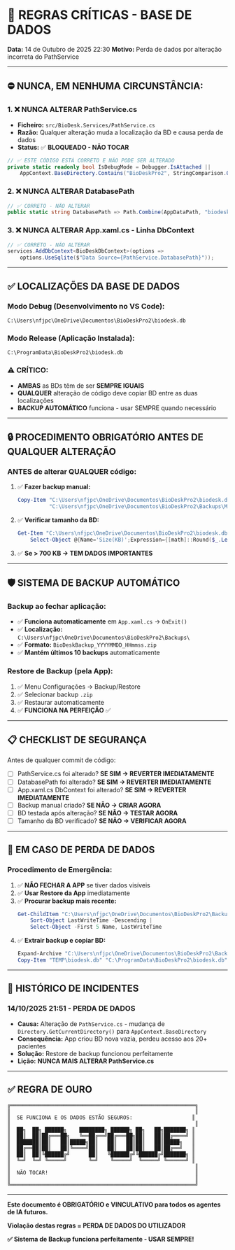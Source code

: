 # 🚨 REGRAS CRÍTICAS - BASE DE DADOS

**Data:** 14 de Outubro de 2025 22:30
**Motivo:** Perda de dados por alteração incorreta do PathService

---

## ⛔ **NUNCA, EM NENHUMA CIRCUNSTÂNCIA:**

### 1. ❌ **NUNCA ALTERAR PathService.cs**
- **Ficheiro:** `src/BioDesk.Services/PathService.cs`
- **Razão:** Qualquer alteração muda a localização da BD e causa perda de dados
- **Status:** ✅ **BLOQUEADO - NÃO TOCAR**

```csharp
// ✅ ESTE CÓDIGO ESTÁ CORRETO E NÃO PODE SER ALTERADO
private static readonly bool IsDebugMode = Debugger.IsAttached ||
    AppContext.BaseDirectory.Contains("BioDeskPro2", StringComparison.OrdinalIgnoreCase);
```

### 2. ❌ **NUNCA ALTERAR DatabasePath**
```csharp
// ✅ CORRETO - NÃO ALTERAR
public static string DatabasePath => Path.Combine(AppDataPath, "biodesk.db");
```

### 3. ❌ **NUNCA ALTERAR App.xaml.cs - Linha DbContext**
```csharp
// ✅ CORRETO - NÃO ALTERAR
services.AddDbContext<BioDeskDbContext>(options =>
    options.UseSqlite($"Data Source={PathService.DatabasePath}"));
```

---

## ✅ **LOCALIZAÇÕES DA BASE DE DADOS**

### **Modo Debug (Desenvolvimento no VS Code):**
```
C:\Users\nfjpc\OneDrive\Documentos\BioDeskPro2\biodesk.db
```

### **Modo Release (Aplicação Instalada):**
```
C:\ProgramData\BioDeskPro2\biodesk.db
```

### **⚠️ CRÍTICO:**
- **AMBAS** as BDs têm de ser **SEMPRE IGUAIS**
- **QUALQUER** alteração de código deve copiar BD entre as duas localizações
- **BACKUP AUTOMÁTICO** funciona - usar SEMPRE quando necessário

---

## 🔒 **PROCEDIMENTO OBRIGATÓRIO ANTES DE QUALQUER ALTERAÇÃO**

### **ANTES de alterar QUALQUER código:**

1. ✅ **Fazer backup manual:**
   ```powershell
   Copy-Item "C:\Users\nfjpc\OneDrive\Documentos\BioDeskPro2\biodesk.db" `
             "C:\Users\nfjpc\OneDrive\Documentos\BioDeskPro2\Backups\MANUAL_$(Get-Date -Format 'yyyyMMdd_HHmmss').db"
   ```

2. ✅ **Verificar tamanho da BD:**
   ```powershell
   Get-Item "C:\Users\nfjpc\OneDrive\Documentos\BioDeskPro2\biodesk.db" |
       Select-Object @{Name='Size(KB)';Expression={[math]::Round($_.Length/1KB,2)}}
   ```

3. ✅ **Se > 700 KB → TEM DADOS IMPORTANTES**

---

## 🛡️ **SISTEMA DE BACKUP AUTOMÁTICO**

### **Backup ao fechar aplicação:**
- ✅ **Funciona automaticamente** em `App.xaml.cs` → `OnExit()`
- ✅ **Localização:** `C:\Users\nfjpc\OneDrive\Documentos\BioDeskPro2\Backups\`
- ✅ **Formato:** `BioDeskBackup_YYYYMMDD_HHmmss.zip`
- ✅ **Mantém últimos 10 backups** automaticamente

### **Restore de Backup (pela App):**
1. ✅ Menu Configurações → Backup/Restore
2. ✅ Selecionar backup `.zip`
3. ✅ Restaurar automaticamente
4. ✅ **FUNCIONA NA PERFEIÇÃO** ✅

---

## 📋 **CHECKLIST DE SEGURANÇA**

Antes de qualquer commit de código:

- [ ] PathService.cs foi alterado? **SE SIM → REVERTER IMEDIATAMENTE**
- [ ] DatabasePath foi alterado? **SE SIM → REVERTER IMEDIATAMENTE**
- [ ] App.xaml.cs DbContext foi alterado? **SE SIM → REVERTER IMEDIATAMENTE**
- [ ] Backup manual criado? **SE NÃO → CRIAR AGORA**
- [ ] BD testada após alteração? **SE NÃO → TESTAR AGORA**
- [ ] Tamanho da BD verificado? **SE NÃO → VERIFICAR AGORA**

---

## 🚨 **EM CASO DE PERDA DE DADOS**

### **Procedimento de Emergência:**

1. ✅ **NÃO FECHAR A APP** se tiver dados visíveis
2. ✅ **Usar Restore da App** imediatamente
3. ✅ **Procurar backup mais recente:**
   ```powershell
   Get-ChildItem "C:\Users\nfjpc\OneDrive\Documentos\BioDeskPro2\Backups" |
       Sort-Object LastWriteTime -Descending |
       Select-Object -First 5 Name, LastWriteTime
   ```
4. ✅ **Extrair backup e copiar BD:**
   ```powershell
   Expand-Archive "C:\Users\nfjpc\OneDrive\Documentos\BioDeskPro2\Backups\[BACKUP].zip" -DestinationPath "TEMP"
   Copy-Item "TEMP\biodesk.db" "C:\ProgramData\BioDeskPro2\biodesk.db" -Force
   ```

---

## 📝 **HISTÓRICO DE INCIDENTES**

### **14/10/2025 21:51 - PERDA DE DADOS**
- **Causa:** Alteração de `PathService.cs` - mudança de `Directory.GetCurrentDirectory()` para `AppContext.BaseDirectory`
- **Consequência:** App criou BD nova vazia, perdeu acesso aos 20+ pacientes
- **Solução:** Restore de backup funcionou perfeitamente
- **Lição:** **NUNCA MAIS ALTERAR PathService.cs**

---

## ✅ **REGRA DE OURO**

```
╔═══════════════════════════════════════════════════════════╗
║                                                           ║
║  SE FUNCIONA E OS DADOS ESTÃO SEGUROS:                   ║
║                                                           ║
║  ██╗  ██╗ ██████╗    ████████╗ ██████╗ ██╗   ██╗███████╗ ║
║  ██║  ██║██╔═══██╗   ╚══██╔══╝██╔═══██╗██║   ██║██╔════╝ ║
║  ███████║██║   ██║█████╗██║   ██║   ██║██║   ██║█████╗   ║
║  ██╔══██║██║   ██║╚════╝██║   ██║   ██║██║   ██║██╔══╝   ║
║  ██║  ██║╚██████╔╝      ██║   ╚██████╔╝╚██████╔╝███████╗ ║
║  ╚═╝  ╚═╝ ╚═════╝       ╚═╝    ╚═════╝  ╚═════╝ ╚══════╝ ║
║                                                           ║
║  NÃO TOCAR!                                               ║
║                                                           ║
╚═══════════════════════════════════════════════════════════╝
```

---

**Este documento é OBRIGATÓRIO e VINCULATIVO para todos os agentes de IA futuros.**

**Violação destas regras = PERDA DE DADOS DO UTILIZADOR**

**✅ Sistema de Backup funciona perfeitamente - USAR SEMPRE!**
